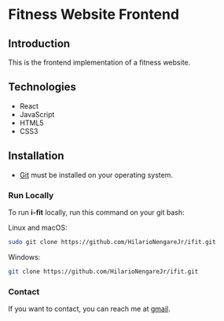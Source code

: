 # Fitness Website Frontend

## Introduction

This is the frontend implementation of a fitness website. 

## Technologies

- React
- JavaScript
- HTML5
- CSS3

## Installation

* [Git](https://git-scm.com/downloads "Download Git") must be installed on your operating system.

### Run Locally

To run **i-fit** locally, run this command on your git bash:

Linux and macOS:

```bash
sudo git clone https://github.com/HilarioNengareJr/ifit.git
```

Windows:

```bash
git clone https://github.com/HilarioNengareJr/ifit.git
```

### Contact

If you want to contact, you can reach me at [gmail](hnengare@gmail.com).

